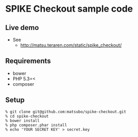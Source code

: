 SPIKE Checkout sample code
==============================


Live demo
------------------

- See
  - http://matsu.teraren.com/static/spike_checkout/

Requirements
------------------
- bower
- PHP 5.3=<
- composer


Setup
-------------------

```
% git clone git@github.com:matsubo/spike-checkout.git
% cd spike-checkout
% bower install
% php composer.phar install
% echo 'YOUR SECRET KEY' > secret.key
```



